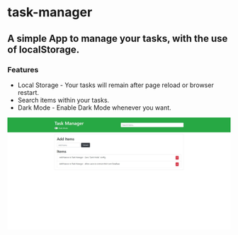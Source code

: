 # task-manager
## A simple App to manage your tasks, with the use of localStorage.
### Features
* Local Storage - Your tasks will remain after page reload or browser restart.
* Search items within your tasks.
* Dark Mode - Enable Dark Mode whenever you want.

![Dark Mode Screenshot](screenshot.jpg)
